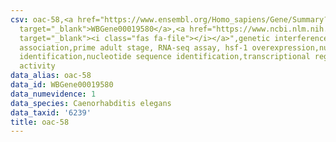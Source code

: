 ```yaml
---
csv: oac-58,<a href="https://www.ensembl.org/Homo_sapiens/Gene/Summary?db=core;g=WBGene00019580"
  target="_blank">WBGene00019580</a>,<a href="https://www.ncbi.nlm.nih.gov/pubmed/30894454"
  target="_blank"><i class="fas fa-file"></i></a>",genetic interference,functional
  association,prime adult stage, RNA-seq assay, hsf-1 overexpression,nucleotide sequence
  identification,nucleotide sequence identification,transcriptional regulation,up-regulates
  activity
data_alias: oac-58
data_id: WBGene00019580
data_numevidence: 1
data_species: Caenorhabditis elegans
data_taxid: '6239'
title: oac-58
---
```

